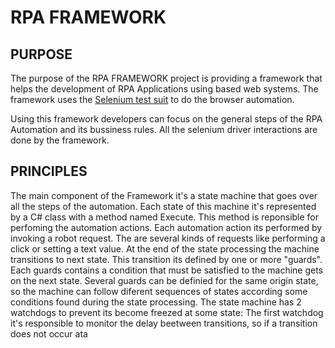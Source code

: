 # RPA FRAMEWORK

## PURPOSE
The purpose of the RPA FRAMEWORK project is providing a framework that helps the development of RPA Applications using based web systems. The framework uses the [Selenium test suit](https://www.selenium.dev/) to do the browser automation.

Using this framework developers can focus on the general steps of the RPA Automation and its bussiness rules.
All the selenium driver interactions are done by the framework.

## PRINCIPLES
The main component of the Framework it's a state machine that goes over all the steps of the automation. Each state of this machine it's represented by a C# class with a method named Execute. This method is reponsible for perfoming the automation actions. Each automation action its performed by invoking a robot request. The are several kinds of requests like performing a click or setting a text value.
At the end of the state processing the machine transitions to next state. This transition its defined by one or more "guards". 
Each guards contains a condition that must be satisfied to the machine gets on the next state. Several guards can be definied for the same origin state, so the machine can follow diferent sequences of states according some conditions found during the state processing.
The state machine has 2 watchdogs to prevent its become freezed at some state:
The first watchdog it's responsible to monitor the delay beetween transitions, so if a transition does not occur ata

